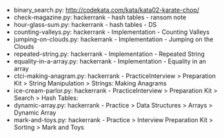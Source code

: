 - binary_search.py: http://codekata.com/kata/kata02-karate-chop/
- check-magazine.py: hackerrank - hash tables - ransom note
- hour-glass-sum.py: hackerrank - hash tables - DS
- counting-valleys.py: hackerrank - Implementation - Counting Valleys
- jumping-on-clouds.py: hackerrank - Implementation - Jumping on the Clouds
- repeated-string.py: hackerrank - Implementation - Repeated String
- equality-in-a-array.py: hackerrank - Implementation - Equality in an array
- ctci-making-anagram.py: hackerrank - PracticeInterview > Preparation Kit > String Manipulation > Strings: Making Anagrams
- ice-cream-parlor.py: hackerrank - PracticeInterview > Preparation Kit > Search > Hash Tables: 
- dynamic-array.py: hackerrank - Practice > Data Structures > Arrays > Dynamic Array
- mark-and-toys.py: hackerrank - Practice > Interview Preparation Kit > Sorting > Mark and Toys